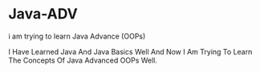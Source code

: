 # Java-ADV
i am trying to learn Java Advance (OOPs)

I Have Learned Java And Java Basics Well And Now I Am Trying To Learn The Concepts Of Java Advanced OOPs Well.
